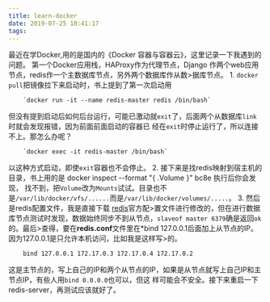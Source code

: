 ```yaml
---
title: learn-docker
date: 2019-07-25 18:41:17
tags:
---
```

 最近在学Docker,用的是国内的《Docker 容器与容器云》，这里记录一下我遇到的问题。
 第一个Docker应用栈，HAProxy作为代理节点，Django 作两个web应用节点，redis作一个主数据库节点，另外两个数据库作从数>据库节点。
1.
`docker pull`把镜像拉下来启动时，书上提到了第一次启动用

        `docker run -it --name redis-master redis /bin/bash`

但没有提到启动后如何后台运行，可能已激动就`exit`了，后面两个从数据库`link`时就会发现报错，因为前面前面启动的容器已
经在`exit`时停止运行了，所以连接不上。那怎么办呢？

        `docker exec -it redis-master /bin/bash`

以这种方式启动，即使`exit`容器也不会停止。
2. 接下来是找redis映射到宿主机的目录，书上用的是 docker inspect --format "{ .Volume }" bc8e</pre> 执行后你会发现，
找不到，把`Volume`改为`Mounts`试试。目录也不是`/var/lib/docker/vfs/......`而是`/var/lib/docker/volumes/.....`。
3. 然后是redis配置文件，我是直接下载 [redis](http://download.redis.io/redis-stable/redis.conf "redis.conf")官方配>置文件进行修改的，但在进行数据库节点测试时发现，数据始终同步不到从节点，`slaveof master 6379`确是返回`ok`的。最后>查得，要在**redis.conf**文件里在*bind 127.0.0.1后面加上从节点的IP。 因为127.0.0.1是只允许本机访问，比如我是这样写>的。

        bind 127.0.0.1 172.17.0.3 172.17.0.4 172.17.0.2
这是主节点的，写上自己的IP和两个从节点的IP，如果是从节点就写上自己IP和主节点IP，有些人用`bind 0.0.0.0`也可以，但这
样可能会不安全。接下来重启一下redis-server，再测试应该就好了。
